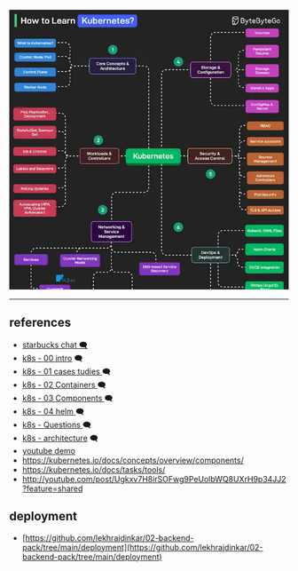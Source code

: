 ![k8s-bbgo-start.png](99_img/k8s-bbgo-start.png)

---
## references
- <a href="https://chat.deepseek.com/a/chat/s/7ad6e329-5ae5-4ae7-9d7c-e7fa955f4966"> starbucks chat 🗨️ </a>
- [k8s - 00 intro](https://chatgpt.com/c/6726267e-2a8c-487d-8ffe-937c2c4d0f0f)  🗨️
- [k8s - 01 cases tudies ](https://chatgpt.com/c/6726267e-2a8c-487d-8ffe-937c2c4d0f0f) 🗨️
- [k8s - 02 Containers ](https://chatgpt.com/c/9836b4c7-2b23-497e-b06b-16885e3e18aa) 🗨️
- [k8s - 03 Components ](https://chatgpt.com/c/da40b952-dbd9-46a9-ad58-92c828a89118) 🗨️
- [k8s - 04 helm ](https://chatgpt.com/c/da40b952-dbd9-46a9-ad58-92c828a89118) 🗨️
- [k8s - Questions ](https://chatgpt.com/c/babb0cb6-b6f1-4427-8384-da10f068ed29) 🗨️
- [k8s - architecture](https://chatgpt.com/c/da40b952-dbd9-46a9-ad58-92c828a89118) 🗨️
- [youtube demo](https://www.youtube.com/playlist?list=PLVz2XdJiJQxybsyOxK7WFtteH42ayn5i9)
- https://kubernetes.io/docs/concepts/overview/components/
- https://kubernetes.io/docs/tasks/tools/
- http://youtube.com/post/Ugkxv7H8irSOFwg9PeUolbWQ8UXrH9p34JJ2?feature=shared

## deployment
- [https://github.com/lekhrajdinkar/02-backend-pack/tree/main/deployment](https://github.com/lekhrajdinkar/02-backend-pack/tree/main/deployment)


